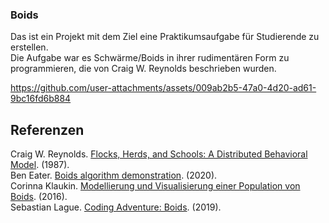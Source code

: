 ### Boids
Das ist ein Projekt mit dem Ziel eine Praktikumsaufgabe für Studierende zu erstellen. <br>
Die Aufgabe war es Schwärme/Boids in ihrer rudimentären Form zu programmieren, die von Craig W. Reynolds beschrieben wurden.

https://github.com/user-attachments/assets/009ab2b5-47a0-4d20-ad61-9bc16fd6b884

## Referenzen
Craig W. Reynolds. [Flocks, Herds, and Schools: A Distributed Behavioral Model](https://www.cs.toronto.edu/~dt/siggraph97-course/cwr87/). (1987). <br>
Ben Eater. [Boids algorithm demonstration](https://eater.net/boids). (2020). <br>
Corinna Klaukin. [Modellierung und Visualisierung einer Population von Boids](https://users.informatik.haw-hamburg.de/~infwrb267/abschlussarbeiten/ba_klaukin.pdf). (2016). <br>
Sebastian Lague. [ Coding Adventure: Boids](https://www.youtube.com/watch?v=bqtqltqcQhw). (2019). <br>
